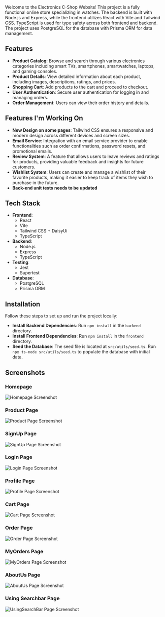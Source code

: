 Welcome to the Electronics C-Shop Website! This project is a fully functional online store specializing in watches. The backend is built with Node.js and Express, while the frontend utilizes React with Vite and Tailwind CSS. TypeScript is used for type safety across both frontend and backend. The project uses PostgreSQL for the database with Prisma ORM for data management.

## Features
- **Product Catalog**: Browse and search through various electronics categories including smart TVs, smartphones, smartwatches, laptops, and gaming consoles.
- **Product Details**: View detailed information about each product, including images, descriptions, ratings, and prices.
- **Shopping Cart**: Add products to the cart and proceed to checkout.
- **User Authentication**: Secure user authentication for logging in and managing orders.
- **Order Management**: Users can view their order history and details.

  
## Features I'm Working On
- **New Design on some pages**: Tailwind CSS ensures a responsive and modern design across different devices and screen sizes.
- **Email Service**: Integration with an email service provider to enable functionalities such as order confirmations, password resets, and promotional emails.
- **Review System**: A feature that allows users to leave reviews and ratings for products, providing valuable feedback and insights for future customers.
- **Wishlist System**: Users can create and manage a wishlist of their favorite products, making it easier to keep track of items they wish to purchase in the future.
- **Back-end unit tests needs to be updated**
  
## Tech Stack
- **Frontend**:
  - React
  - Vite
  - Tailwind CSS + DaisyUi
  - TypeScript
- **Backend**:
  - Node.js
  - Express
  - TypeScript
- **Testing**:
  - Jest
  - Supertest
- **Database**:
  - PostgreSQL
  - Prisma ORM
## Installation

Follow these steps to set up and run the project locally:

- **Install Backend Dependencies**: Run `npm install` in the `backend` directory.
- **Install Frontend Dependencies**: Run `npm install` in the `frontend` directory.
- **Seed the Database**: The seed file is located at `src/utils/seed.ts`. Run `npx ts-node src/utils/seed.ts` to populate the database with initial data.

## Screenshots

### Homepage

![Homepage Screenshot](docs/images/home_page.png)

### Product Page

![Product Page Screenshot](docs/images/products_page.png)

### SignUp Page

![SignUp Page Screenshot](docs/images/signup_page.png)

### Login Page

![Login Page Screenshot](docs/images/login_page.png)

### Profile Page

![Profile Page Screenshot](docs/images/profile_page.png)


### Cart Page

![Cart Page Screenshot](docs/images/cart_page.png)


### Order Page

![Order Page Screenshot](docs/images/order_page.png)

### MyOrders Page

![MyOrders Page Screenshot](docs/images/myorders_page.png)


### AboutUs Page

![AboutUs Page Screenshot](docs/images/AboutUs_page.png)


### Using Searchbar Page

![UsingSearchBar Page Screenshot](docs/images/usingsearchbar.png)


